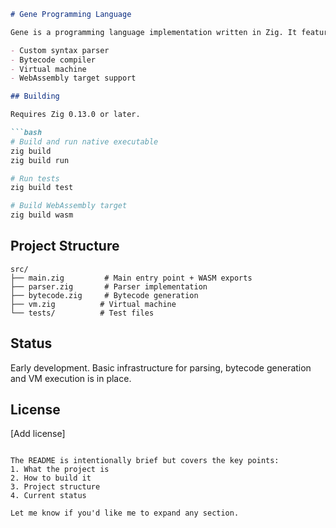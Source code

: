 ```markdown:README.md
# Gene Programming Language

Gene is a programming language implementation written in Zig. It features:

- Custom syntax parser
- Bytecode compiler
- Virtual machine
- WebAssembly target support

## Building

Requires Zig 0.13.0 or later.

```bash
# Build and run native executable
zig build
zig build run

# Run tests
zig build test

# Build WebAssembly target
zig build wasm
```

## Project Structure

```
src/
├── main.zig         # Main entry point + WASM exports
├── parser.zig       # Parser implementation
├── bytecode.zig     # Bytecode generation
├── vm.zig          # Virtual machine
└── tests/          # Test files
```

## Status

Early development. Basic infrastructure for parsing, bytecode generation and VM execution is in place.

## License

[Add license]
```

The README is intentionally brief but covers the key points:
1. What the project is
2. How to build it
3. Project structure
4. Current status

Let me know if you'd like me to expand any section.
